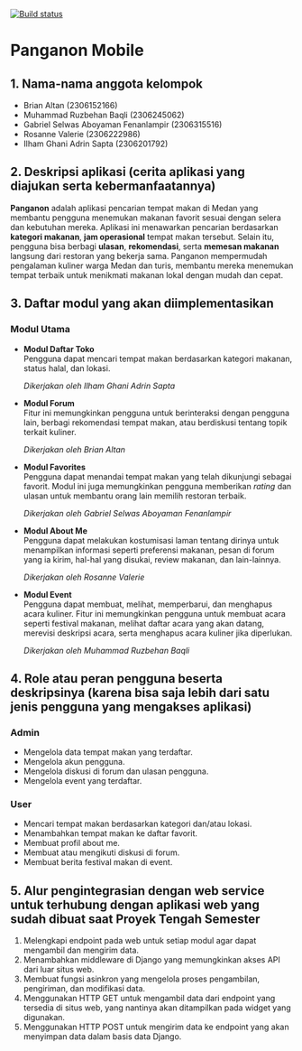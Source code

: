 [![Build status](https://build.appcenter.ms/v0.1/apps/0bdbe400-9a63-42bd-968e-c873882872fc/branches/main/badge)](https://appcenter.ms)

# Panganon Mobile

## **1. Nama-nama anggota kelompok**
- Brian Altan (2306152166)
- Muhammad Ruzbehan Baqli (2306245062)
- Gabriel Selwas Aboyaman Fenanlampir (2306315516)
- Rosanne Valerie (2306222986)
- Ilham Ghani Adrin Sapta (2306201792)

## **2. Deskripsi aplikasi (cerita aplikasi yang diajukan serta kebermanfaatannya)**
**Panganon** adalah aplikasi pencarian tempat makan di Medan yang membantu pengguna menemukan makanan favorit sesuai dengan selera dan kebutuhan mereka. Aplikasi ini menawarkan pencarian berdasarkan **kategori makanan**, **jam operasional** tempat makan tersebut. Selain itu, pengguna bisa berbagi **ulasan**, **rekomendasi**, serta **memesan makanan** langsung dari restoran yang bekerja sama. Panganon mempermudah pengalaman kuliner warga Medan dan turis, membantu mereka menemukan tempat terbaik untuk menikmati makanan lokal dengan mudah dan cepat.

## **3. Daftar modul yang akan diimplementasikan**
### **Modul Utama**

- **Modul Daftar Toko**  
  Pengguna dapat mencari tempat makan berdasarkan kategori makanan, status halal, dan lokasi.

  *Dikerjakan oleh Ilham Ghani Adrin Sapta*

- **Modul Forum**  
  Fitur ini memungkinkan pengguna untuk berinteraksi dengan pengguna lain, berbagi rekomendasi tempat makan, atau berdiskusi tentang topik terkait kuliner.

  *Dikerjakan oleh Brian Altan*
- **Modul Favorites**  
  Pengguna dapat menandai tempat makan yang telah dikunjungi sebagai favorit. Modul ini juga memungkinkan pengguna memberikan *rating* dan ulasan untuk membantu orang lain memilih restoran terbaik.

  *Dikerjakan oleh Gabriel Selwas Aboyaman Fenanlampir* 

- **Modul About Me**  
  Pengguna dapat melakukan kostumisasi laman tentang dirinya untuk menampilkan informasi seperti preferensi makanan, pesan di forum yang ia kirim, hal-hal yang disukai, review makanan, dan lain-lainnya.

  *Dikerjakan oleh Rosanne Valerie*  
- **Modul Event**  
  Pengguna dapat membuat, melihat, memperbarui, dan menghapus acara kuliner. Fitur ini memungkinkan pengguna untuk membuat acara seperti festival makanan, melihat daftar acara yang akan datang, merevisi deskripsi acara, serta menghapus acara kuliner jika diperlukan.

  *Dikerjakan oleh Muhammad Ruzbehan Baqli*  

## **4. Role atau peran pengguna beserta deskripsinya (karena bisa saja lebih dari satu jenis pengguna yang mengakses aplikasi)**
### **Admin**
- Mengelola data tempat makan yang terdaftar.
- Mengelola akun pengguna.
- Mengelola diskusi di forum dan ulasan pengguna.  
- Mengelola event yang terdaftar.

### **User**
- Mencari tempat makan berdasarkan kategori dan/atau lokasi.
- Menambahkan tempat makan ke daftar favorit.
- Membuat profil about me.
- Membuat atau mengikuti diskusi di forum.
- Membuat berita festival makan di event.

## **5. Alur pengintegrasian dengan web service untuk terhubung dengan aplikasi web yang sudah dibuat saat Proyek Tengah Semester**
1. Melengkapi endpoint pada web untuk setiap modul agar dapat mengambil dan mengirim data.
2. Menambahkan middleware di Django yang memungkinkan akses API dari luar situs web.
3. Membuat fungsi asinkron yang mengelola proses pengambilan, pengiriman, dan modifikasi data.
4. Menggunakan HTTP GET untuk mengambil data dari endpoint yang tersedia di situs web, yang nantinya akan ditampilkan pada widget yang digunakan.
5. Menggunakan HTTP POST untuk mengirim data ke endpoint yang akan menyimpan data dalam basis data Django.